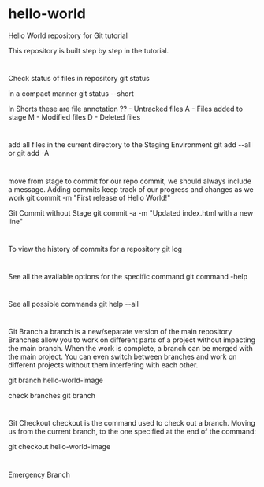 # hello-world
Hello World repository for Git tutorial

This repository is built step by step in the tutorial.

#
Check status of files in repository
git status

in a compact manner
git status --short

In Shorts these are file annotation
?? - Untracked files
A - Files added to stage
M - Modified files
D - Deleted files

#
add all files in the current directory to the Staging Environment
git add --all or git add -A

#
move from stage to commit for our repo
commit, we should always include a message.
Adding commits keep track of our progress and changes as we work
git commit -m "First release of Hello World!"

Git Commit without Stage
git commit -a -m "Updated index.html with a new line"

#
To view the history of commits for a repository
git log

#
See all the available options for the specific command
git command -help

#
See all possible commands
git help --all

#
Git Branch
a branch is a new/separate version of the main repository
Branches allow you to work on different parts of a project without impacting the main branch.
When the work is complete, a branch can be merged with the main project.
You can even switch between branches and work on different projects without them interfering with each other.

git branch hello-world-image

check branches
git branch

#
Git Checkout
checkout is the command used to check out a branch. Moving us from the current branch,
to the one specified at the end of the command:

git checkout hello-world-image

#
Emergency Branch